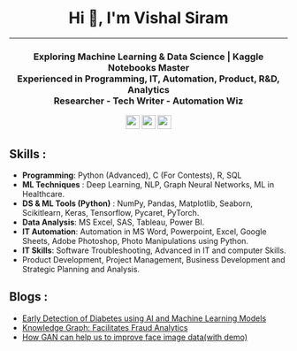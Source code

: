 <h1 align="center">Hi 👋, I'm Vishal Siram</h1>

---
<h3 align="center">
Exploring Machine Learning & Data Science | Kaggle Notebooks Master </br> 
Experienced in Programming, IT, Automation, Product, R&D, Analytics </br> 
Researcher - Tech Writer - Automation Wiz
</h3>

<p align=center>
<a href="https://www.linkedin.com/in/vishal-siram-a16603169/"><img height="25" src="https://img.shields.io/badge/Linkedin-%2320beff"></a>
<a href="https://vishalsiram.github.io/Vishal/"><img height="25" src="https://img.shields.io/badge/Website-%1020beff"></a>
<a href="https://www.kaggle.com/hackspyder"><img height="25" src="https://img.shields.io/badge/Kaggle-%2320beff"></a>
</p>

## **Skills** :
- **Programming**: Python (Advanced), C (For Contests), R, SQL<br>
- **ML Techniques** : Deep Learning, NLP, Graph Neural Networks, ML in Healthcare. <br>
- **DS & ML Tools (Python)** : NumPy, Pandas, Matplotlib, Seaborn, Scikitlearn, Keras, Tensorflow, Pycaret, PyTorch. <br>
- **Data Analysis**: MS Excel, SAS, Tableau, Power BI.<br>
- **IT Automation**: Automation in MS Word, Powerpoint, Excel, Google Sheets, Adobe Photoshop, Photo Manipulations using Python.
- **IT Skills**: Software Troubleshooting, Advanced in IT and computer Skills.
- Product Development, Project Management, Business Development and Strategic Planning and Analysis.<br>

## **Blogs** :
- [Early Detection of Diabetes using AI and Machine Learning Models](https://isb-institute-of-data-science.medium.com/early-detection-of-diabetes-using-ai-and-machine-learning-models-ba05a49d80ef)
- [Knowledge Graph: Facilitates Fraud Analytics](https://isb-institute-of-data-science.medium.com/knowledge-graph-for-financial-services-c9cb7c3fe2b9)
- [How GAN can help us to improve face image data(with demo)](https://statusneo.com/how-gan-can-help-us-to-improve-face-image-datawith-demo/)

